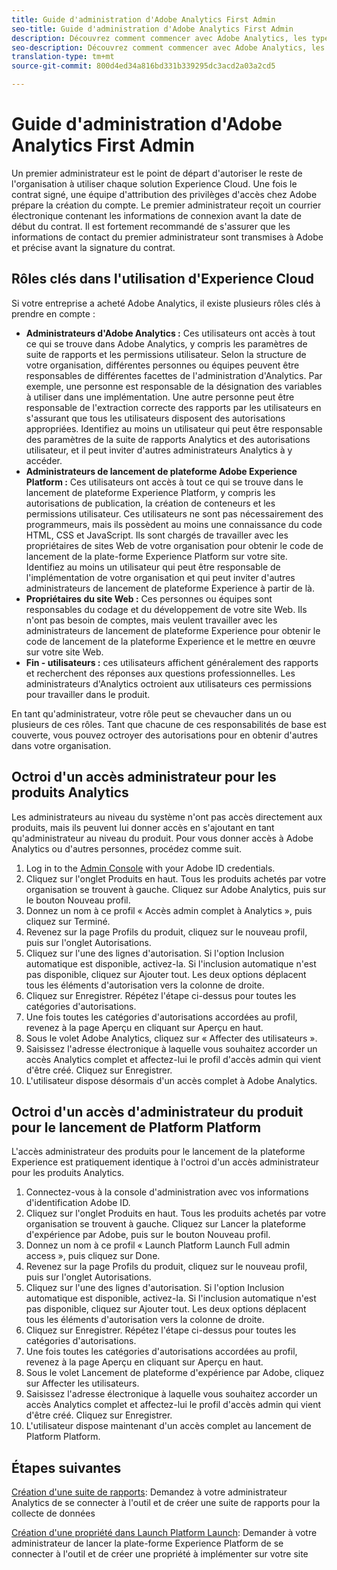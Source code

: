 ```yaml
---
title: Guide d'administration d'Adobe Analytics First Admin
seo-title: Guide d'administration d'Adobe Analytics First Admin
description: Découvrez comment commencer avec Adobe Analytics, les types de rôles généraux et la connexion à l'interface utilisateur.
seo-description: Découvrez comment commencer avec Adobe Analytics, les types de rôles généraux et la connexion à l'interface utilisateur.
translation-type: tm+mt
source-git-commit: 800d4ed34a816bd331b339295dc3acd2a03a2cd5

---
```



# Guide d'administration d'Adobe Analytics First Admin

Un premier administrateur est le point de départ d'autoriser le reste de l'organisation à utiliser chaque solution Experience Cloud. Une fois le contrat signé, une équipe d'attribution des privilèges d'accès chez Adobe prépare la création du compte. Le premier administrateur reçoit un courrier électronique contenant les informations de connexion avant la date de début du contrat. Il est fortement recommandé de s'assurer que les informations de contact du premier administrateur sont transmises à Adobe et précise avant la signature du contrat.

## Rôles clés dans l'utilisation d'Experience Cloud

Si votre entreprise a acheté Adobe Analytics, il existe plusieurs rôles clés à prendre en compte :

- **Administrateurs d'Adobe Analytics :** Ces utilisateurs ont accès à tout ce qui se trouve dans Adobe Analytics, y compris les paramètres de suite de rapports et les permissions utilisateur. Selon la structure de votre organisation, différentes personnes ou équipes peuvent être responsables de différentes facettes de l'administration d'Analytics. Par exemple, une personne est responsable de la désignation des variables à utiliser dans une implémentation. Une autre personne peut être responsable de l'extraction correcte des rapports par les utilisateurs en s'assurant que tous les utilisateurs disposent des autorisations appropriées. Identifiez au moins un utilisateur qui peut être responsable des paramètres de la suite de rapports Analytics et des autorisations utilisateur, et il peut inviter d'autres administrateurs Analytics à y accéder.
- **Administrateurs de lancement de plateforme Adobe Experience Platform :** Ces utilisateurs ont accès à tout ce qui se trouve dans le lancement de plateforme Experience Platform, y compris les autorisations de publication, la création de conteneurs et les permissions utilisateur. Ces utilisateurs ne sont pas nécessairement des programmeurs, mais ils possèdent au moins une connaissance du code HTML, CSS et JavaScript. Ils sont chargés de travailler avec les propriétaires de sites Web de votre organisation pour obtenir le code de lancement de la plate-forme Experience Platform sur votre site. Identifiez au moins un utilisateur qui peut être responsable de l'implémentation de votre organisation et qui peut inviter d'autres administrateurs de lancement de plateforme Experience à partir de là.
- **Propriétaires du site Web :** Ces personnes ou équipes sont responsables du codage et du développement de votre site Web. Ils n'ont pas besoin de comptes, mais veulent travailler avec les administrateurs de lancement de plateforme Experience pour obtenir le code de lancement de la plateforme Experience et le mettre en œuvre sur votre site Web.
- **Fin - utilisateurs :** ces utilisateurs affichent généralement des rapports et recherchent des réponses aux questions professionnelles. Les administrateurs d'Analytics octroient aux utilisateurs ces permissions pour travailler dans le produit.

En tant qu'administrateur, votre rôle peut se chevaucher dans un ou plusieurs de ces rôles. Tant que chacune de ces responsabilités de base est couverte, vous pouvez octroyer des autorisations pour en obtenir d'autres dans votre organisation.

## Octroi d'un accès administrateur pour les produits Analytics

Les administrateurs au niveau du système n'ont pas accès directement aux produits, mais ils peuvent lui donner accès en s'ajoutant en tant qu'administrateur au niveau du produit. Pour vous donner accès à Adobe Analytics ou d'autres personnes, procédez comme suit.

1. Log in to the [Admin Console](https://adminconsole.adobe.com/) with your Adobe ID credentials.
1. Cliquez sur l'onglet Produits en haut. Tous les produits achetés par votre organisation se trouvent à gauche. Cliquez sur Adobe Analytics, puis sur le bouton Nouveau profil.
1. Donnez un nom à ce profil « Accès admin complet à Analytics », puis cliquez sur Terminé.
1. Revenez sur la page Profils du produit, cliquez sur le nouveau profil, puis sur l'onglet Autorisations.
1. Cliquez sur l'une des lignes d'autorisation. Si l'option Inclusion automatique est disponible, activez-la. Si l'inclusion automatique n'est pas disponible, cliquez sur Ajouter tout. Les deux options déplacent tous les éléments d'autorisation vers la colonne de droite.
1. Cliquez sur Enregistrer. Répétez l'étape ci-dessus pour toutes les catégories d'autorisations.
1. Une fois toutes les catégories d'autorisations accordées au profil, revenez à la page Aperçu en cliquant sur Aperçu en haut.
1. Sous le volet Adobe Analytics, cliquez sur « Affecter des utilisateurs ».
1. Saisissez l'adresse électronique à laquelle vous souhaitez accorder un accès Analytics complet et affectez-lui le profil d'accès admin qui vient d'être créé. Cliquez sur Enregistrer.
1. L'utilisateur dispose désormais d'un accès complet à Adobe Analytics.

## Octroi d'un accès d'administrateur du produit pour le lancement de Platform Platform

L'accès administrateur des produits pour le lancement de la plateforme Experience est pratiquement identique à l'octroi d'un accès administrateur pour les produits Analytics.

1. Connectez-vous à la console d'administration avec vos informations d'identification Adobe ID.
1. Cliquez sur l'onglet Produits en haut. Tous les produits achetés par votre organisation se trouvent à gauche. Cliquez sur Lancer la plateforme d'expérience par Adobe, puis sur le bouton Nouveau profil.
1. Donnez un nom à ce profil « Launch Platform Launch Full admin access », puis cliquez sur Done.
1. Revenez sur la page Profils du produit, cliquez sur le nouveau profil, puis sur l'onglet Autorisations.
1. Cliquez sur l'une des lignes d'autorisation. Si l'option Inclusion automatique est disponible, activez-la. Si l'inclusion automatique n'est pas disponible, cliquez sur Ajouter tout. Les deux options déplacent tous les éléments d'autorisation vers la colonne de droite.
1. Cliquez sur Enregistrer. Répétez l'étape ci-dessus pour toutes les catégories d'autorisations.
1. Une fois toutes les catégories d'autorisations accordées au profil, revenez à la page Aperçu en cliquant sur Aperçu en haut.
1. Sous le volet Lancement de plateforme d'expérience par Adobe, cliquez sur Affecter les utilisateurs.
1. Saisissez l'adresse électronique à laquelle vous souhaitez accorder un accès Analytics complet et affectez-lui le profil d'accès admin qui vient d'être créé. Cliquez sur Enregistrer.
1. L'utilisateur dispose maintenant d'un accès complet au lancement de Platform Platform.

## Étapes suivantes

[Création d'une suite de rapports](create-report-suite.md): Demandez à votre administrateur Analytics de se connecter à l'outil et de créer une suite de rapports pour la collecte de données

[Création d'une propriété dans Launch Platform Launch](../../implement/implement-with-launch/create-analytics-property.md): Demander à votre administrateur de lancer la plate-forme Experience Platform de se connecter à l'outil et de créer une propriété à implémenter sur votre site
